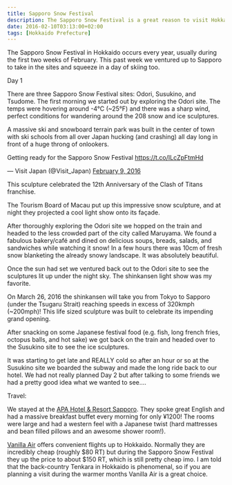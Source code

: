 ```yaml
---
title: Sapporo Snow Festival
description: The Sapporo Snow Festival is a great reason to visit Hokkaido. This year there were 208 individual snow sculptures...
date: 2016-02-10T03:13:00+02:00
tags: [Hokkaido Prefecture]
---
```

<div class="text-lg mt-2">
<p class="mb-2">The Sapporo Snow Festival in Hokkaido occurs every year, usually during the first two weeks of February. This past week we ventured up to Sapporo to take in the sites and squeeze in a day of skiing too.</p>

<p>Day 1</p>
<p class="mt-2 mb-2">There are three Sapporo Snow Festival sites: Odori, Susukino, and Tsudome. The first morning we started out by exploring the Odori site. The temps were hovering around -4°C (~25°F) and there was a sharp wind, perfect conditions for wandering around the 208 snow and ice sculptures.</p>

<p class="mt-2 mb-2">A massive ski and snowboard terrain park was built in the center of town with ski schools from all over Japan hucking (and crashing) all day long in front of a huge throng of onlookers.</p>

<p class="mt-2 mb-2">Getting ready for the Sapporo Snow Festival <a href="https://t.co/ILcZpFtmHd">https://t.co/ILcZpFtmHd</a></p>
— Visit Japan (@Visit_Japan) <a href="https://twitter.com/Visit_Japan/status/697178842876768256">February 9, 2016</a></p>


<p class="mt-2 mb-2">This sculpture celebrated the 12th Anniversary of the Clash of Titans franchise.</p>


<p class="mt-2 mb-2">The Tourism Board of Macau put up this impressive snow sculpture, and at night they projected a cool light show onto its façade.</p>


<p class="mt-2 mb-2">After thoroughly exploring the Odori site we hopped on the train and headed to the less crowded part of the city called Maruyama. We found a fabulous bakery/café and dined on delicious soups, breads, salads, and sandwiches while watching it snow! In a few hours there was 10cm of fresh snow blanketing the already snowy landscape. It was absolutely beautiful.</p>

<p class="mt-2 mb-2">Once the sun had set we ventured back out to the Odori site to see the sculptures lit up under the night sky. The shinkansen light show was my favorite.</p>

<p class="mt-2 mb-2">On March 26, 2016 the shinkansen will take you from Tokyo to Sapporo (under the Tsugaru Strait) reaching speeds in excess of 320kmph (~200mph)! This life sized sculpture was built to celebrate its impending grand opening.</p>


<p class="mt-2 mb-2">After snacking on some Japanese festival food (e.g. fish, long french fries, octopus balls, and hot sake) we got back on the train and headed over to the Susukino site to see the ice sculptures.</p>


<p class="mt-2 mb-2">It was starting to get late and REALLY cold so after an hour or so at the Susukino site we boarded the subway and made the long ride back to our hotel. We had not really planned Day 2 but after talking to some friends we had a pretty good idea what we wanted to see....</p>

<p class="mt-2 mb-2">Travel:</p>

<p class="mt-2 mb-2">We stayed at the <a href="https://www.apahotel.com.e.ju.hp.transer.com/language/hokkaido/04_resort-sapporo.html" target="_blank" rel="noopener noreferrer" class="text-red-500 hover:bg-red-500 hover:text-white">APA Hotel &amp; Resort Sapporo</a>. They spoke great English and had a massive breakfast buffet every morning for only ¥1200! The rooms were large and had a western feel with a Japanese twist (hard mattresses and bean filled pillows and an awesome shower room!).</p>

<p class="mt-2 mb-2"><a href="https://www.vanilla-air.com/en/" target="_blank" rel="noopener noreferrer" class="text-red-500 hover:bg-red-500 hover:text-white">Vanilla Air</a> offers convenient flights up to Hokkaido. Normally they are incredibly cheap (roughly $80 RT) but during the Sapporo Snow Festival they up the price to about $150 RT, which is still pretty cheap imo. I am told that the back-country Tenkara in Hokkaido is phenomenal, so if you are planning a visit during the warmer months Vanilla Air is a great choice.</p>

<img class="w-8/12 rounded-lg shadow-lg mx-auto" src="" alt="" />
</div>